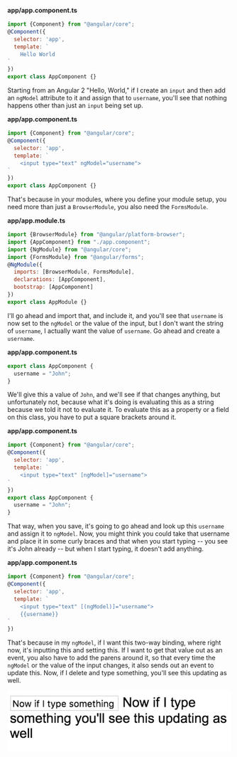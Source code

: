 **app/app.component.ts**
``` javascript
import {Component} from "@angular/core";
@Component({
  selector: 'app',
  template: `
    Hello World
`
})
export class AppComponent {}
```
Starting from an Angular 2 "Hello, World," if I create an `input` and then add an `ngModel` attribute to it and assign that to `username`, you'll see that nothing happens other than just an `input` being set up. 

**app/app.component.ts**
``` javascript
import {Component} from "@angular/core";
@Component({
  selector: 'app',
  template: `
    <input type="text" ngModel="username">
`
})
export class AppComponent {}
```
That's because in your modules, where you define your module setup, you need more than just a `BrowserModule`, you also need the `FormsModule`.

**app/app.module.ts**
``` javascript
import {BrowserModule} from "@angular/platform-browser";
import {AppComponent} from "./app.component";
import {NgModule} from "@angular/core";
import {FormsModule} from "@angular/forms";
@NgModule({
  imports: [BrowserModule, FormsModule],
  declarations: [AppComponent],
  bootstrap: [AppComponent]
})
export class AppModule {}
```
I'll go ahead and import that, and include it, and you'll see that `username` is now set to the `ngModel` or the value of the input, but I don't want the string of `username`, I actually want the value of `username`. Go ahead and create a `username`. 

**app/app.component.ts**
``` javascript
export class AppComponent {
  username = "John";
}
```
We'll give this a value of `John`, and we'll see if that changes anything, but unfortunately not, because what it's doing is evaluating this as a string because we told it not to evaluate it. To evaluate this as a property or a field on this class, you have to put a square brackets around it. 

**app/app.component.ts**
``` javascript
import {Component} from "@angular/core";
@Component({
  selector: 'app',
  template: `
    <input type="text" [ngModel]="username">
`
})
export class AppComponent {
  username = "John";
}
```
That way, when you save, it's going to go ahead and look up this `username` and assign it to `ngModel`. Now, you might think you could take that username and place it in some curly braces and that when you start typing -- you see it's John already -- but when I start typing, it doesn't add anything.

**app/app.component.ts**
``` javascript
import {Component} from "@angular/core";
@Component({
  selector: 'app',
  template: `
    <input type="text" [(ngModel)]="username">
    {{username}}
`
})
```
That's because in my `ngModel`, if I want this two-way binding, where right now, it's inputting this and setting this. If I want to get that value out as an event, you also have to add the parens around it, so that every time the `ngModel` or the value of the input changes, it also sends out an event to update this. Now, if I delete and type something, you'll see this updating as well.

![Output](../images/angular-2-create-a-basic-angular-2-ngmodel-input-output.png)